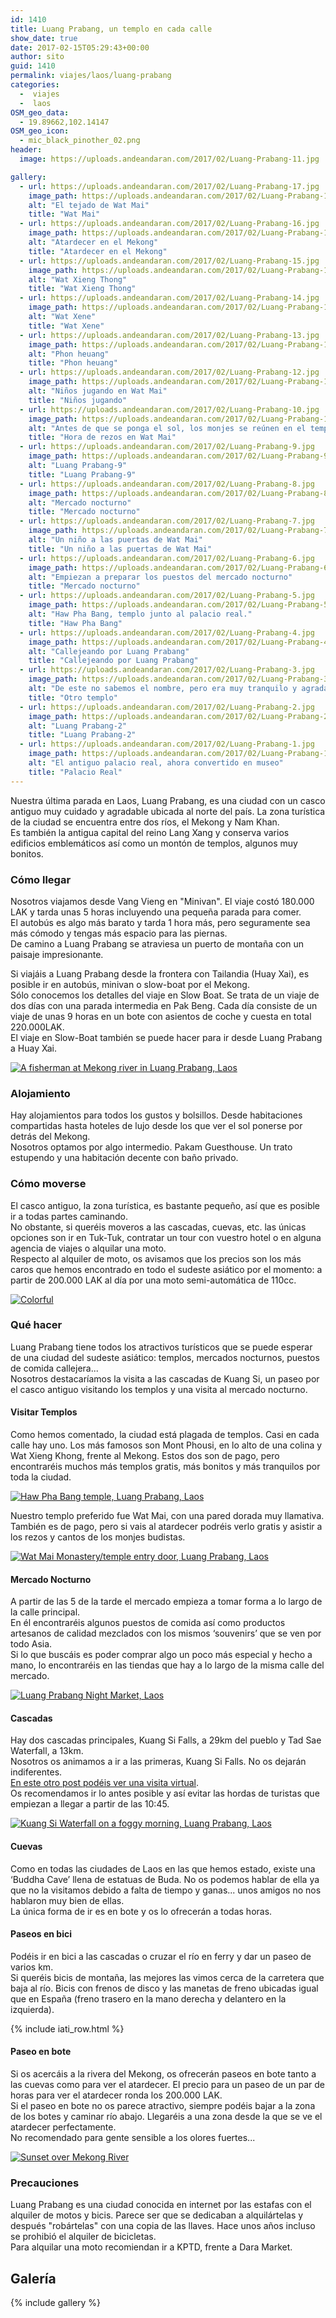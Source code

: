 ```yaml
---
id: 1410
title: Luang Prabang, un templo en cada calle
show_date: true
date: 2017-02-15T05:29:43+00:00
author: sito
guid: 1410
permalink: viajes/laos/luang-prabang
categories:
  -  viajes
  -  laos
OSM_geo_data:
  - 19.89662,102.14147
OSM_geo_icon:
  - mic_black_pinother_02.png
header:
  image: https://uploads.andeandaran.com/2017/02/Luang-Prabang-11.jpg

gallery: 
  - url: https://uploads.andeandaran.com/2017/02/Luang-Prabang-17.jpg
    image_path: https://uploads.andeandaran.com/2017/02/Luang-Prabang-17-150x150.jpg
    alt: "El tejado de Wat Mai"
    title: "Wat Mai"
  - url: https://uploads.andeandaran.com/2017/02/Luang-Prabang-16.jpg
    image_path: https://uploads.andeandaran.com/2017/02/Luang-Prabang-16-150x150.jpg
    alt: "Atardecer en el Mekong"
    title: "Atardecer en el Mekong"
  - url: https://uploads.andeandaran.com/2017/02/Luang-Prabang-15.jpg
    image_path: https://uploads.andeandaran.com/2017/02/Luang-Prabang-15-150x150.jpg
    alt: "Wat Xieng Thong"
    title: "Wat Xieng Thong"
  - url: https://uploads.andeandaran.com/2017/02/Luang-Prabang-14.jpg
    image_path: https://uploads.andeandaran.com/2017/02/Luang-Prabang-14-150x150.jpg
    alt: "Wat Xene"
    title: "Wat Xene"
  - url: https://uploads.andeandaran.com/2017/02/Luang-Prabang-13.jpg
    image_path: https://uploads.andeandaran.com/2017/02/Luang-Prabang-13-150x150.jpg
    alt: "Phon heuang"
    title: "Phon heuang"
  - url: https://uploads.andeandaran.com/2017/02/Luang-Prabang-12.jpg
    image_path: https://uploads.andeandaran.com/2017/02/Luang-Prabang-12-150x150.jpg
    alt: "Niños jugando en Wat Mai"
    title: "Niños jugando"
  - url: https://uploads.andeandaran.com/2017/02/Luang-Prabang-10.jpg
    image_path: https://uploads.andeandaran.com/2017/02/Luang-Prabang-10-150x150.jpg
    alt: "Antes de que se ponga el sol, los monjes se reúnen en el templo Wat Mai."
    title: "Hora de rezos en Wat Mai"
  - url: https://uploads.andeandaran.com/2017/02/Luang-Prabang-9.jpg
    image_path: https://uploads.andeandaran.com/2017/02/Luang-Prabang-9-150x150.jpg
    alt: "Luang Prabang-9"
    title: "Luang Prabang-9"
  - url: https://uploads.andeandaran.com/2017/02/Luang-Prabang-8.jpg
    image_path: https://uploads.andeandaran.com/2017/02/Luang-Prabang-8-150x150.jpg
    alt: "Mercado nocturno"
    title: "Mercado nocturno"
  - url: https://uploads.andeandaran.com/2017/02/Luang-Prabang-7.jpg
    image_path: https://uploads.andeandaran.com/2017/02/Luang-Prabang-7-150x150.jpg
    alt: "Un niño a las puertas de Wat Mai"
    title: "Un niño a las puertas de Wat Mai"
  - url: https://uploads.andeandaran.com/2017/02/Luang-Prabang-6.jpg
    image_path: https://uploads.andeandaran.com/2017/02/Luang-Prabang-6-150x150.jpg
    alt: "Empiezan a preparar los puestos del mercado nocturno"
    title: "Mercado nocturno"
  - url: https://uploads.andeandaran.com/2017/02/Luang-Prabang-5.jpg
    image_path: https://uploads.andeandaran.com/2017/02/Luang-Prabang-5-150x150.jpg
    alt: "Haw Pha Bang, templo junto al palacio real."
    title: "Haw Pha Bang"
  - url: https://uploads.andeandaran.com/2017/02/Luang-Prabang-4.jpg
    image_path: https://uploads.andeandaran.com/2017/02/Luang-Prabang-4-150x150.jpg
    alt: "Callejeando por Luang Prabang"
    title: "Callejeando por Luang Prabang"
  - url: https://uploads.andeandaran.com/2017/02/Luang-Prabang-3.jpg
    image_path: https://uploads.andeandaran.com/2017/02/Luang-Prabang-3-150x150.jpg
    alt: "De este no sabemos el nombre, pero era muy tranquilo y agradable."
    title: "Otro templo" 
  - url: https://uploads.andeandaran.com/2017/02/Luang-Prabang-2.jpg
    image_path: https://uploads.andeandaran.com/2017/02/Luang-Prabang-2-150x150.jpg
    alt: "Luang Prabang-2"
    title: "Luang Prabang-2"
  - url: https://uploads.andeandaran.com/2017/02/Luang-Prabang-1.jpg
    image_path: https://uploads.andeandaran.com/2017/02/Luang-Prabang-1-150x150.jpg
    alt: "El antiguo palacio real, ahora convertido en museo"
    title: "Palacio Real"
---
```


  Nuestra última parada en Laos, Luang Prabang, es una ciudad con un casco antiguo muy cuidado y agradable ubicada al norte del país. La zona turística de la ciudad se encuentra entre dos ríos, el Mekong y Nam Khan.<br /> Es también la antigua capital del reino Lang Xang y conserva varios edificios emblemáticos así como un montón de templos, algunos muy bonitos.


### Cómo llegar



  Nosotros viajamos desde Vang Vieng en "Minivan". El viaje costó 180.000 LAK y tarda unas 5 horas incluyendo una pequeña parada para comer.<br /> El autobús es algo más barato y tarda 1 hora más, pero seguramente sea más cómodo y tengas más espacio para las piernas.<br /> De camino a Luang Prabang se atraviesa un puerto de montaña con un paisaje impresionante.



  Si viajáis a Luang Prabang desde la frontera con Tailandia (Huay Xai), es posible ir en autobús, minivan o slow-boat por el Mekong.<br /> Sólo conocemos los detalles del viaje en Slow Boat. Se trata de un viaje de dos días con una parada intermedia en Pak Beng. Cada día consiste de un viaje de unas 9 horas en un bote con asientos de coche y cuesta en total 220.000LAK.<br /> El viaje en Slow-Boat también se puede hacer para ir desde Luang Prabang a Huay Xai.



  <a href="https://www.flickr.com/photos/sitoo/31681517393/in/dateposted/"><img loading="lazy"  src="https://live.staticflickr.com/383/31681517393_a284a71e9f_c.jpg" alt="A fisherman at Mekong river in Luang Prabang, Laos" /></a>


### Alojamiento



  Hay alojamientos para todos los gustos y bolsillos. Desde habitaciones compartidas hasta hoteles de lujo desde los que ver el sol ponerse por detrás del Mekong.<br /> Nosotros optamos por algo intermedio. Pakam Guesthouse. Un trato estupendo y una habitación decente con baño privado.


### Cómo moverse



  El casco antiguo, la zona turística, es bastante pequeño, así que es posible ir a todas partes caminando.<br /> No obstante, si queréis moveros a las cascadas, cuevas, etc. las únicas opciones son ir en Tuk-Tuk, contratar un tour con vuestro hotel o en alguna agencia de viajes o alquilar una moto.<br /> Respecto al alquiler de moto, os avisamos que los precios son los más caros que hemos encontrado en todo el sudeste asiático por el momento: a partir de 200.000 LAK al día por una moto semi-automática de 110cc.



  <a href="https://www.flickr.com/photos/sitoo/32248082710/in/dateposted/"><img loading="lazy"  src="https://live.staticflickr.com/323/32248082710_04b12a6524_c.jpg" alt="Colorful"  /></a>


### Qué hacer



  Luang Prabang tiene todos los atractivos turísticos que se puede esperar de una ciudad del sudeste asiático: templos, mercados nocturnos, puestos de comida callejera...<br /> Nosotros destacaríamos la visita a las cascadas de Kuang Si, un paseo por el casco antiguo visitando los templos y una visita al mercado nocturno.


#### Visitar Templos



  Como hemos comentado, la ciudad está plagada de templos. Casi en cada calle hay uno. Los más famosos son Mont Phousi, en lo alto de una colina y Wat Xieng Khong, frente al Mekong. Estos dos son de pago, pero encontraréis muchos más templos gratis, más bonitos y más tranquilos por toda la ciudad.



  <a href="https://www.flickr.com/photos/sitoo/31627292254/in/dateposted/"><img loading="lazy"  src="https://live.staticflickr.com/290/31627292254_e483ee5094_c.jpg" alt="Haw Pha Bang temple, Luang Prabang, Laos"  /></a>



  Nuestro templo preferido fue Wat Mai, con una pared dorada muy llamativa. También es de pago, pero si vais al atardecer podréis verlo gratis y asistir a los rezos y cantos de los monjes budistas.



  <a href="https://www.flickr.com/photos/sitoo/32416429716/in/dateposted/"><img loading="lazy"  src="https://live.staticflickr.com/556/32416429716_dd3aec8141_c.jpg" alt="Wat Mai Monastery/temple entry door, Luang Prabang, Laos"  /></a>


#### Mercado Nocturno



  A partir de las 5 de la tarde el mercado empieza a tomar forma a lo largo de la calle principal.<br /> En él encontraréis algunos puestos de comida así como productos artesanos de calidad mezclados con los mismos &#8216;souvenirs&#8217; que se ven por todo Asia.<br /> Si lo que buscáis es poder comprar algo un poco más especial y hecho a mano, lo encontraréis en las tiendas que hay a lo largo de la misma calle del mercado.



  <a href="https://www.flickr.com/photos/sitoo/32736116202/in/dateposted/"><img loading="lazy"  src="https://live.staticflickr.com/657/32736116202_c1834d6c67_c.jpg" alt="Luang Prabang Night Market, Laos"  /></a>


#### Cascadas



  Hay dos cascadas principales, Kuang Si Falls, a 29km del pueblo y Tad Sae Waterfall, a 13km.<br /> Nosotros os animamos a ir a las primeras, Kuang Si Falls. No os dejarán indiferentes.<br /> <a href="http://www.andeandaran.com/2017/01/29/kuang-falls-visita-virtual/">En este otro post podéis ver una visita virtual</a>.<br /> Os recomendamos ir lo antes posible y así evitar las hordas de turistas que empiezan a llegar a partir de las 10:45.



  <a href="https://www.flickr.com/photos/sitoo/31691808044/in/dateposted/"><img loading="lazy"  src="https://live.staticflickr.com/393/31691808044_ae8292d7e0_c.jpg" alt="Kuang Si Waterfall on a foggy morning, Luang Prabang, Laos" /></a>


#### Cuevas



  Como en todas las ciudades de Laos en las que hemos estado, existe una &#8216;Buddha Cave&#8217; llena de estatuas de Buda. No os podemos hablar de ella ya que no la visitamos debido a falta de tiempo y ganas... unos amigos no nos hablaron muy bien de ellas.<br /> La única forma de ir es en bote y os lo ofrecerán a todas horas.


#### Paseos en bici



  Podéis ir en bici a las cascadas o cruzar el río en ferry y dar un paseo de varios km.<br /> Si queréis bicis de montaña, las mejores las vimos cerca de la carretera que baja al río. Bicis con frenos de disco y las manetas de freno ubicadas igual que en España (freno trasero en la mano derecha y delantero en la izquierda).



  <!-- Start shortcoder -->
  
  {% include iati_row.html %}
  
  
  <!-- End shortcoder v4.0.3-->


#### Paseo en bote



  Si os acercáis a la rivera del Mekong, os ofrecerán paseos en bote tanto a las cuevas como para ver el atardecer. El precio para un paseo de un par de horas para ver el atardecer ronda los 200.000 LAK.<br /> Si el paseo en bote no os parece atractivo, siempre podéis bajar a la zona de los botes y caminar río abajo. Llegaréis a una zona desde la que se ve el atardecer perfectamente.<br /> No recomendado para gente sensible a los olores fuertes...



  <a href="https://www.flickr.com/photos/sitoo/31807627593/in/dateposted/"><img loading="lazy"  src="https://live.staticflickr.com/454/31807627593_7b24b86ae4_c.jpg" alt="Sunset over Mekong River"  /></a>


### Precauciones



  Luang Prabang es una ciudad conocida en internet por las estafas con el alquiler de motos y bicis. Parece ser que se dedicaban a alquilártelas y después "robártelas" con una copia de las llaves. Hace unos años incluso se prohibió el alquiler de bicicletas.<br /> Para alquilar una moto recomiendan ir a KPTD, frente a Dara Market.


## Galería

{% include gallery %}